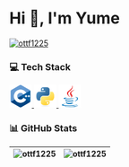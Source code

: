 # Hi 👋, I'm Yume
<a href="https://twitter.com/ottf1225">
  <img src="https://img.shields.io/twitter/follow/ottf1225?logo=twitter&style=for-the-badge" alt="ottf1225" />
</a>

### 💻 Tech Stack
<p>
<a href="https://isocpp.org">
  <img src="https://raw.githubusercontent.com/devicons/devicon/master/icons/cplusplus/cplusplus-original.svg" alt="cplusplus" width="40" height="40" />
</a>
<a href="https://www.python.org">
  <img src="https://raw.githubusercontent.com/devicons/devicon/master/icons/python/python-original.svg" alt="python" width="40" height="40" />
</a>
<a href="https://www.java.com">
  <img src="https://raw.githubusercontent.com/devicons/devicon/master/icons/java/java-original.svg" alt="java" width="40" height="40" />
</a>
</p>

### 📊 GitHub Stats
| <img src="https://github-readme-stats.vercel.app/api?username=ottf1225&show_icons=true&include_all_commits=true&hide_border=true" alt="ottf1225" /> | <img src="https://github-readme-stats.vercel.app/api/top-langs/?username=ottf1225&show_icons=true&include_all_commits=true&layout=compact&hide_border=true" alt="ottf1225" /> |
| ------------- | ------------- |
